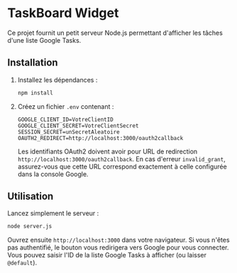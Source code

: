 # TaskBoard Widget

Ce projet fournit un petit serveur Node.js permettant d'afficher les tâches d'une liste Google Tasks.

## Installation

1. Installez les dépendances :

   ```bash
   npm install
   ```

2. Créez un fichier `.env` contenant :

   ```plaintext
   GOOGLE_CLIENT_ID=VotreClientID
   GOOGLE_CLIENT_SECRET=VotreClientSecret
   SESSION_SECRET=unSecretAleatoire
   OAUTH2_REDIRECT=http://localhost:3000/oauth2callback
   ```

   Les identifiants OAuth2 doivent avoir pour URL de redirection `http://localhost:3000/oauth2callback`.
   En cas d'erreur `invalid_grant`, assurez-vous que cette URL correspond exactement à celle configurée dans la console Google.

## Utilisation

Lancez simplement le serveur :

```bash
node server.js
```

Ouvrez ensuite `http://localhost:3000` dans votre navigateur. Si vous n'êtes pas authentifié,
le bouton vous redirigera vers Google pour vous connecter. Vous pouvez saisir l'ID de la liste
Google Tasks à afficher (ou laisser `@default`).
